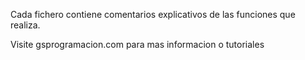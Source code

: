 
Cada fichero contiene comentarios explicativos de las funciones que realiza. 

Visite gsprogramacion.com para mas informacion o tutoriales
